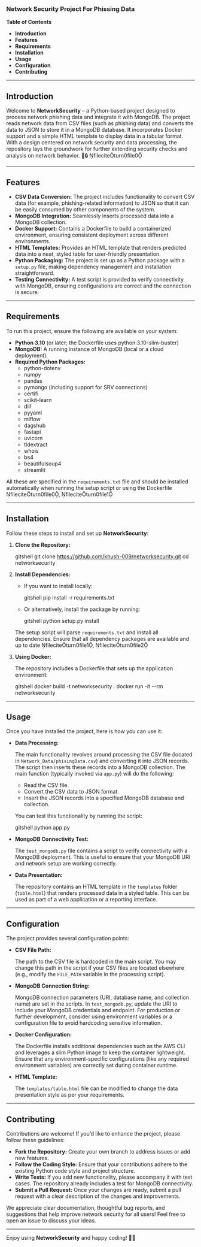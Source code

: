 ### Network Security Project For Phissing Data

**Table of Contents**

- **Introduction**
- **Features**
- **Requirements**
- **Installation**
- **Usage**
- **Configuration**
- **Contributing**

---

## Introduction

Welcome to **NetworkSecurity** – a Python-based project designed to process network phishing data and integrate it with MongoDB. The project reads network data from CSV files (such as phishing data) and converts the data to JSON to store it in a MongoDB database. It incorporates Docker support and a simple HTML template to display data in a tabular format. With a design centered on network security and data processing, the repository lays the groundwork for further extending security checks and analysis on network behavior. 🚀🔒 fileciteturn0file0

---

## Features

- **CSV Data Conversion:** The project includes functionality to convert CSV data (for example, phishing-related information) to JSON so that it can be easily consumed by other components of the system.  
- **MongoDB Integration:** Seamlessly inserts processed data into a MongoDB collection.  
- **Docker Support:** Contains a Dockerfile to build a containerized environment, ensuring consistent deployment across different environments.  
- **HTML Templates:** Provides an HTML template that renders predicted data into a neat, styled table for user-friendly presentation.  
- **Python Packaging:** The project is set up as a Python package with a `setup.py` file, making dependency management and installation straightforward.  
- **Testing Connectivity:** A test script is provided to verify connectivity with MongoDB, ensuring configurations are correct and the connection is secure.

---

## Requirements

To run this project, ensure the following are available on your system:

- **Python 3.10** (or later; the Dockerfile uses python:3.10-slim-buster)  
- **MongoDB:** A running instance of MongoDB (local or a cloud deployment).  
- **Required Python Packages:**  
  - python-dotenv  
  - numpy  
  - pandas  
  - pymongo (including support for SRV connections)  
  - certifi  
  - scikit-learn  
  - dill  
  - pyyaml  
  - mlflow  
  - dagshub  
  - fastapi  
  - uvicorn  
  - tldextract  
  - whois  
  - bs4  
  - beautifulsoup4  
  - streamlit  

All these are specified in the `requirements.txt` file and should be installed automatically when running the setup script or using the Dockerfile fileciteturn0file0, fileciteturn0file1

---

## Installation

Follow these steps to install and set up **NetworkSecurity**:

1. **Clone the Repository:**

   gitshell
   git clone https://github.com/khush-009/networksecurity.git
   cd networksecurity

2. **Install Dependencies:**

   - If you want to install locally:
     
     gitshell
     pip install -r requirements.txt
     
   - Or alternatively, install the package by running:
     
     gitshell
     python setup.py install
     
   The setup script will parse `requirements.txt` and install all dependencies. Ensure that all dependency packages are available and up to date fileciteturn0file1, fileciteturn0file2

3. **Using Docker:**

   The repository includes a Dockerfile that sets up the application environment:

   gitshell
   docker build -t networksecurity .
   docker run -it --rm networksecurity

---

## Usage

Once you have installed the project, here is how you can use it:

- **Data Processing:**

  The main functionality revolves around processing the CSV file (located in `Network_Data/phisingData.csv`) and converting it into JSON records. The script then inserts these records into a MongoDB collection. The main function (typically invoked via `app.py`) will do the following:
  
  - Read the CSV file.
  - Convert the CSV data to JSON format.
  - Insert the JSON records into a specified MongoDB database and collection.
  
  You can test this functionality by running the script:

  gitshell
  python app.py

- **MongoDB Connectivity Test:**

  The `test_mongodb.py` file contains a script to verify connectivity with a MongoDB deployment. This is useful to ensure that your MongoDB URI and network setup are working correctly.

- **Data Presentation:**

  The repository contains an HTML template in the `templates` folder (`table.html`) that renders processed data in a styled table. This can be used as part of a web application or a reporting interface.

---

## Configuration

The project provides several configuration points:

- **CSV File Path:**

  The path to the CSV file is hardcoded in the main script. You may change this path in the script if your CSV files are located elsewhere (e.g., modify the `FILE_PATH` variable in the processing script).

- **MongoDB Connection String:**

  MongoDB connection parameters (URI, database name, and collection name) are set in the scripts. In `test_mongodb.py`, update the URI to include your MongoDB credentials and endpoint. For production or further development, consider using environment variables or a configuration file to avoid hardcoding sensitive information.

- **Docker Configuration:**

  The Dockerfile installs additional dependencies such as the AWS CLI and leverages a slim Python image to keep the container lightweight. Ensure that any environment-specific configurations (like any required environment variables) are correctly set during container runtime.

- **HTML Template:**

  The `templates/table.html` file can be modified to change the data presentation style as per your requirements.

---

## Contributing

Contributions are welcome! If you’d like to enhance the project, please follow these guidelines:

- **Fork the Repository:** Create your own branch to address issues or add new features.
- **Follow the Coding Style:** Ensure that your contributions adhere to the existing Python code style and project structure.
- **Write Tests:** If you add new functionality, please accompany it with test cases. The repository already includes a test for MongoDB connectivity.
- **Submit a Pull Request:** Once your changes are ready, submit a pull request with a clear description of the changes and improvements.

We appreciate clear documentation, thoughtful bug reports, and suggestions that help improve network security for all users! Feel free to open an issue to discuss your ideas.

---

Enjoy using **NetworkSecurity** and happy coding! 🎉🚀
